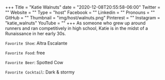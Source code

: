 +++
Title = "Katie Walnuts"
date = "2020-12-08T20:55:58-06:00"
Twitter = ""
Website = ""
Type = "host"
Facebook = ""
Linkedin = ""
Pronouns = ""
GitHub = ""
Thumbnail = "img/host/walnuts.png"
Pinterest = ""
Instagram = "katie_walnuts"
YouTube = ""
+++
As someone who grew up around runners and ran competitively in high school, Katie is in the midst of a Runaissance in her early 30s.

`Favorite Shoe`: Altra Escalante

`Favorite Food`: free

`Favorite Beer`: Spotted Cow

`Favorite Cocktail`: Dark & stormy
